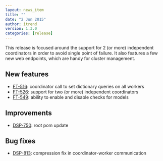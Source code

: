 ```yaml
---
layout: news_item
title: ""
date: "2 Jun 2015"
author: itrend
version: 1.3.0
categories: [release]
---
```



This release is focused around the support for 2 (or more) independent coordinators in order to avoid single point of failure. It also features a few new web endpoints, which are handy for cluster management.

## New features

* [FT-516](http://jira.ontotext.com/browse/FT-516): coordinator call to set dictionary queries on all workers
* [FT-526](http://jira.ontotext.com/browse/FT-526): support for two (or more) independent coordinators
* [FT-549](http://jira.ontotext.com/browse/FT-549): ability to enable and disable checks for models

## Improvements

* [DSP-750](http://jira.ontotext.com/browse/DSP-750): root pom update

## Bug fixes

* [DSP-813](http://jira.ontotext.com/browse/DSP-813): compression fix in coordinator-worker communication
